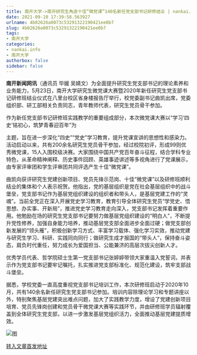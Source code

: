 ```yaml
---
title: 南开大学->南开研究生角逐十佳“微党课”140名新任党支部书记研修结业 | nankai.info
date: 2021-09-10 17:39:58.563927
urlname: 4b02626a0073c53291322190421ee0b7
slug: 4b02626a0073c53291322190421ee0b7
tags: 
- 南开大学
categories:
- nankai.info
- 南开大学
authorbox: false
sidebar: false
---
```

**南开新闻网讯**（通讯员 毕媛 吴婧文）为全面提升研究生党支部书记的理论素养和业务能力，5月23日，南开大学研究生微党课大赛暨2020年新任研究生党支部书记研修班结业仪式在八里台校区省身楼报告厅举行，校党委副书记曲凯出席，党委组织部、研工部相关负责同志，青年教师代表，研究生党员骨干参加。

作为新任党支部书记研修班实践教学的重要组成部分，本次微党课大赛以“学习‘四史’铭初心，筑梦青春迎百年”为
<!--more-->
主题，旨在进一步深化“四史”“党史”学习教育，提升党课宣讲的思想性和感染力。活动启动以来，共有200余名研究生党员骨干参加，经过校院初评，形成99则优秀微党课，15人入围校级决赛。大家围绕中国共产党百年奋斗征程，结合学科专业特色，从革命精神阐释、历史事件回顾、英雄事迹讲述等多视角进行了党课展示，由专家评审团和学生评审团共同评选产生十佳“微党课”。

曲凯向获评研究生党建创新项目、党员先锋示范岗、十佳“微党课”以及研修班顺利结业的集体和个人表示祝贺。他指出，党的基层组织是党在社会基层组织中的战斗堡垒，党支部书记作为基层党组织建设的组织者和带头人，是基层党建工作的“灵魂”。当前全党正在深入开展党史学习教育，教育引导全体研究生党员“学党史、悟思想、办实事、开新局”，推进党史学习教育走向深入，党支部书记发挥着重要作用。他勉励在场的研究生党支部书记要努力做基层党组织建设的“明白人”，不断提升党性修养，加强自身能力培养，推动基层党支部全面进步全面过硬；做党支部创新发展的“领头雁”，积极创新学习方式、丰富学习载体、强化学习实效，推动党建与研究生学习、科研、实践同向同行；做研究生成才报国的“带头人”，保持奋斗姿态，肩负时代重任，努力成长为爱国担当、公能兼济的高层次拔尖创新人才。

优秀学员代表、哲学院硕士生第一党支部书记张婷婷带领大家重温入党誓词，并表示作为党支部书记要牢记嘱托，扎实推进党支部标准化、规范化建设，筑牢支部战斗堡垒。

据悉，学校党委一直高度重视党支部书记培训工作，本次研修班启动于2020年10月，共有140余名新任研究生党支部书记参加。培训内容除理论学习和专题讲座以外，特别聚焦基层党建突出难点问题，加大了实践教学力度，增设了党建创新项目培育、党员先锋岗创建和党员骨干微党课大赛等实践环节，并由研修班学员辐射覆盖到全体研究生党支部，以进一步激发基层党组织活力，全面推动基层党建提质增效。

![图](http://news.nankai.edu.cn/pic/003/000/391/00300039125_0cd7765a.jpg)

[转入文章首发地址](http://news.nankai.edu.cn/ywsd/system/2021/05/25/030046239.shtml)